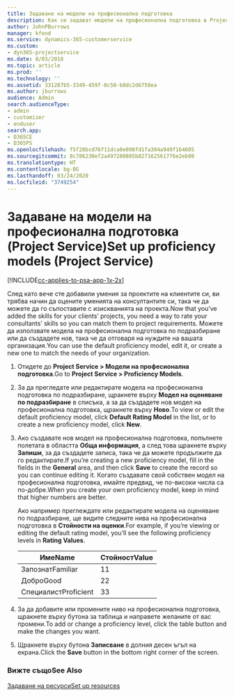 ```yaml
---
title: Задаване на модели на професионална подготовка
description: Как се задават модели на професионална подготовка в Project Service
author: JohnPBurrows
manager: kfend
ms.service: dynamics-365-customerservice
ms.custom:
- dyn365-projectservice
ms.date: 8/03/2018
ms.topic: article
ms.prod: ''
ms.technology: ''
ms.assetid: 331287b5-3349-459f-8c50-b8dc2d6758ea
ms.author: jburrows
audience: Admin
search.audienceType:
- admin
- customizer
- enduser
search.app:
- D365CE
- D365PS
ms.openlocfilehash: f5f20bcd76f11dca0e098fd1fa304a949f164605
ms.sourcegitcommit: 8c786230ef2a497280885b827162561776e2eb00
ms.translationtype: HT
ms.contentlocale: bg-BG
ms.lasthandoff: 03/24/2020
ms.locfileid: "3749254"
---
```

# <a name="set-up-proficiency-models-project-service"></a><span data-ttu-id="20aad-103">Задаване на модели на професионална подготовка (Project Service)</span><span class="sxs-lookup"><span data-stu-id="20aad-103">Set up proficiency models (Project Service)</span></span>

[!INCLUDE[cc-applies-to-psa-app-1x-2x](../includes/cc-applies-to-psa-app-1x-2x.md)]

<span data-ttu-id="20aad-104">След като вече сте добавили умения за проектите на клиентите си, ви трябва начин да оцените уменията на консултантите си, така че да можете да го съпоставите с изискванията на проекта.</span><span class="sxs-lookup"><span data-stu-id="20aad-104">Now that you’ve added the skills for your clients’ projects, you need a way to rate your consultants’ skills so you can match them to project requirements.</span></span> <span data-ttu-id="20aad-105">Можете да използвате модела на професионална подготовка по подразбиране или да създадете нов, така че да отговаря на нуждите на вашата организация.</span><span class="sxs-lookup"><span data-stu-id="20aad-105">You can use the default proficiency model, edit it, or create a new one to match the needs of your organization.</span></span>  
  
1.  <span data-ttu-id="20aad-106">Отидете до **Project Service > Модели на професионална подготовка**.</span><span class="sxs-lookup"><span data-stu-id="20aad-106">Go to **Project Service > Proficiency Models**.</span></span>  
  
2.  <span data-ttu-id="20aad-107">За да прегледате или редактирате модела на професионална подготовка по подразбиране, щракнете върху **Модел на оценяване по подразбиране** в списъка, а за да създадете нов модел на професионална подготовка, щракнете върху **Ново**.</span><span class="sxs-lookup"><span data-stu-id="20aad-107">To view or edit the default proficiency model, click **Default Rating Model** in the list, or to create a new proficiency model, click **New**.</span></span>  
  
3.  <span data-ttu-id="20aad-108">Ако създавате нов модел на професионална подготовка, попълнете полетата в областта **Обща информация**, а след това щракнете върху **Запиши**, за да създадете записа, така че да можете продължите да го редактирате.</span><span class="sxs-lookup"><span data-stu-id="20aad-108">If you’re creating a new proficiency model, fill in the fields in the **General** area, and then click **Save** to create the record so you can continue editing it.</span></span> <span data-ttu-id="20aad-109">Когато създавате свой собствен модел на професионална подготовка, имайте предвид, че по-високи числа са по-добре.</span><span class="sxs-lookup"><span data-stu-id="20aad-109">When you create your own proficiency model, keep in mind that higher numbers are better.</span></span>  
  
     <span data-ttu-id="20aad-110">Ако например преглеждате или редактирате модела на оценяване по подразбиране, ще видите следните нива на професионална подготовка в **Стойности на оценки**.</span><span class="sxs-lookup"><span data-stu-id="20aad-110">For example, if you’re viewing or editing the default rating model, you’ll see the following proficiency levels in **Rating Values**.</span></span>  
  
    |<span data-ttu-id="20aad-111">Име</span><span class="sxs-lookup"><span data-stu-id="20aad-111">Name</span></span>|<span data-ttu-id="20aad-112">Стойност</span><span class="sxs-lookup"><span data-stu-id="20aad-112">Value</span></span>|  
    |----------|-----------|  
    |<span data-ttu-id="20aad-113">Запознат</span><span class="sxs-lookup"><span data-stu-id="20aad-113">Familiar</span></span>|<span data-ttu-id="20aad-114">1</span><span class="sxs-lookup"><span data-stu-id="20aad-114">1</span></span>|  
    |<span data-ttu-id="20aad-115">Добро</span><span class="sxs-lookup"><span data-stu-id="20aad-115">Good</span></span>|<span data-ttu-id="20aad-116">2</span><span class="sxs-lookup"><span data-stu-id="20aad-116">2</span></span>|  
    |<span data-ttu-id="20aad-117">Специалист</span><span class="sxs-lookup"><span data-stu-id="20aad-117">Proficient</span></span>|<span data-ttu-id="20aad-118">3</span><span class="sxs-lookup"><span data-stu-id="20aad-118">3</span></span>|  
  
4.  <span data-ttu-id="20aad-119">За да добавите или промените ниво на професионална подготовка, щракнете върху бутона за таблица и направете желаните от вас промени.</span><span class="sxs-lookup"><span data-stu-id="20aad-119">To add or change a proficiency level, click the table button and make the changes you want.</span></span>  
  
5.  <span data-ttu-id="20aad-120">Щракнете върху бутона **Записване** в долния десен ъгъл на екрана.</span><span class="sxs-lookup"><span data-stu-id="20aad-120">Click the **Save** button in the bottom right corner of the screen.</span></span>  
  
### <a name="see-also"></a><span data-ttu-id="20aad-121">Вижте също</span><span class="sxs-lookup"><span data-stu-id="20aad-121">See Also</span></span>  
 [<span data-ttu-id="20aad-122">Задаване на ресурси</span><span class="sxs-lookup"><span data-stu-id="20aad-122">Set up resources</span></span>](../project-service/set-up-resources.md)

